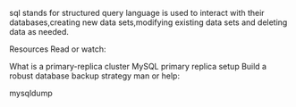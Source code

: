 sql stands for structured query language is used to interact with their databases,creating new data sets,modifying existing data sets and deleting data as needed.

Resources
Read or watch:

What is a primary-replica cluster
MySQL primary replica setup
Build a robust database backup strategy
man or help:

mysqldump
